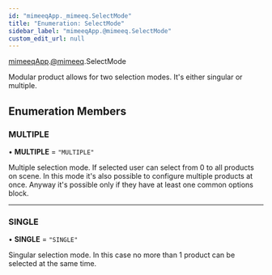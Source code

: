 ```yaml
---
id: "mimeeqApp._mimeeq.SelectMode"
title: "Enumeration: SelectMode"
sidebar_label: "mimeeqApp.@mimeeq.SelectMode"
custom_edit_url: null
---
```


[mimeeqApp](../modules/mimeeqApp.md).[@mimeeq](../namespaces/mimeeqApp._mimeeq.md).SelectMode

Modular product allows for two selection modes. It's either singular or multiple.

## Enumeration Members

### MULTIPLE

• **MULTIPLE** = ``"MULTIPLE"``

Multiple selection mode. If selected user can select from 0 to all products on scene. In this mode it's also possible to configure multiple products at once. Anyway it's possible only if they have at least one common options block.

___

### SINGLE

• **SINGLE** = ``"SINGLE"``

Singular selection mode. In this case no more than 1 product can be selected at the same time.
